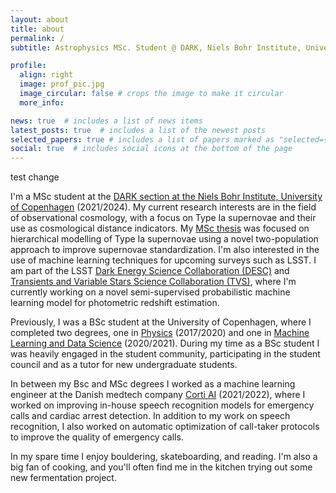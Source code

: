 ```yaml
---
layout: about
title: about
permalink: /
subtitle: Astrophysics MSc. Student @ DARK, Niels Bohr Institute, University of Copenhagen 

profile:
  align: right
  image: prof_pic.jpg
  image_circular: false # crops the image to make it circular
  more_info:

news: true  # includes a list of news items
latest_posts: true  # includes a list of the newest posts
selected_papers: true # includes a list of papers marked as "selected={true}"
social: true  # includes social icons at the bottom of the page
---
```


test change

I'm a MSc student at the [DARK section at the Niels Bohr Institute, University of Copenhagen](https://dark.nbi.ku.dk/) (2021/2024). My current research interests are in the field of observational cosmology, with a focus on Type Ia supernovae and their use as cosmological distance indicators. My [MSc thesis](https://dark.nbi.ku.dk/) was focused on hierarchical modelling of Type Ia supernovae using a novel two-population approach to improve supernovae standardization. I'm also interested in the use of machine learning techniques for upcoming surveys such as LSST. I am part of the LSST [Dark Energy Science Collaboration (DESC)](https://lsstdesc.org/) and [Transients and Variable Stars Science Collaboration (TVS)](https://lsst-tvssc.github.io/), where I'm currently working on a novel semi-supervised probabilistic machine learning model for photometric redshift estimation.

Previously, I was a BSc student at the University of Copenhagen, where I completed two degrees, one in [Physics](https://studier.ku.dk/bachelor/fysik/) (2017/2020) and one in [Machine Learning and Data Science](https://studier.ku.dk/bachelor/machine-learning-og-datavidenskab/) (2020/2021). During my time as a BSc student I was heavily engaged in the student community, participating in the student council and as a tutor for new undergraduate students.

In between my Bsc and MSc degrees I worked as a machine learning engineer at the Danish medtech company [Corti AI](https://www.corti.ai/) (2021/2022), where I worked on improving in-house speech recognition models for emergency calls and cardiac arrest detection. In addition to my work on speech recognition, I also worked on automatic optimization of call-taker protocols to improve the quality of emergency calls.

In my spare time I enjoy bouldering, skateboarding, and reading. I'm also a big fan of cooking, and you'll often find me in the kitchen trying out some new fermentation project.